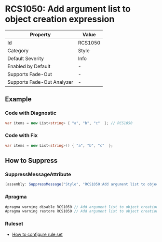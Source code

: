 # RCS1050: Add argument list to object creation expression

| Property                    | Value   |
| --------------------------- | ------- |
| Id                          | RCS1050 |
| Category                    | Style   |
| Default Severity            | Info    |
| Enabled by Default          | -       |
| Supports Fade\-Out          | -       |
| Supports Fade\-Out Analyzer | -       |

## Example

### Code with Diagnostic

```csharp
var items = new List<string> { "a", "b", "c"  }; // RCS1050
```

### Code with Fix

```csharp
var items = new List<string>() { "a", "b", "c"  };
```

## How to Suppress

### SuppressMessageAttribute

```csharp
[assembly: SuppressMessage("Style", "RCS1050:Add argument list to object creation expression.", Justification = "<Pending>")]
```

### \#pragma

```csharp
#pragma warning disable RCS1050 // Add argument list to object creation expression.
#pragma warning restore RCS1050 // Add argument list to object creation expression.
```

### Ruleset

* [How to configure rule set](../HowToConfigureAnalyzers.md)
